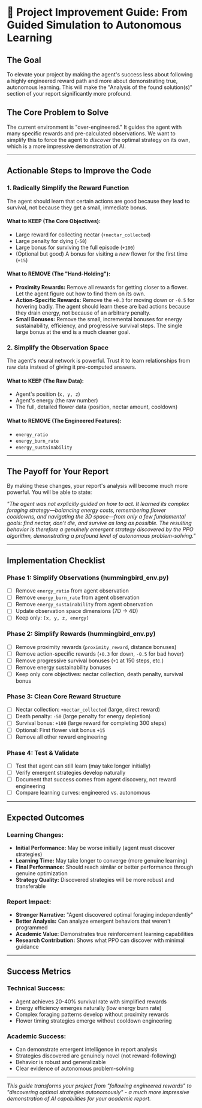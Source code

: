 # 🎯 **Project Improvement Guide: From Guided Simulation to Autonomous Learning**

## **The Goal**
To elevate your project by making the agent's success less about following a highly engineered reward path and more about demonstrating true, autonomous learning. This will make the "Analysis of the found solution(s)" section of your report significantly more profound.

## **The Core Problem to Solve**
The current environment is "over-engineered." It guides the agent with many specific rewards and pre-calculated observations. We want to simplify this to force the agent to *discover* the optimal strategy on its own, which is a more impressive demonstration of AI.

---

## **Actionable Steps to Improve the Code**

### **1. Radically Simplify the Reward Function**
The agent should learn that certain actions are good because they lead to survival, not because they get a small, immediate bonus.

#### **What to KEEP (The Core Objectives):**
- Large reward for collecting nectar (`+nectar_collected`)
- Large penalty for dying (`-50`)
- Large bonus for surviving the full episode (`+100`)
- (Optional but good) A bonus for visiting a *new* flower for the first time (`+15`)

#### **What to REMOVE (The "Hand-Holding"):**
- **Proximity Rewards:** Remove all rewards for getting closer to a flower. Let the agent figure out how to find them on its own.
- **Action-Specific Rewards:** Remove the `+0.3` for moving down or `-0.5` for hovering badly. The agent should learn these are bad actions because they drain energy, not because of an arbitrary penalty.
- **Small Bonuses:** Remove the small, incremental bonuses for energy sustainability, efficiency, and progressive survival steps. The single large bonus at the end is a much cleaner goal.

### **2. Simplify the Observation Space**
The agent's neural network is powerful. Trust it to learn relationships from raw data instead of giving it pre-computed answers.

#### **What to KEEP (The Raw Data):**
- Agent's position (`x, y, z`)
- Agent's energy (the raw number)
- The full, detailed flower data (position, nectar amount, cooldown)

#### **What to REMOVE (The Engineered Features):**
- `energy_ratio`
- `energy_burn_rate` 
- `energy_sustainability`

---

## **The Payoff for Your Report**

By making these changes, your report's analysis will become much more powerful. You will be able to state:

*"The agent was not explicitly guided on how to act. It learned its complex foraging strategy—balancing energy costs, remembering flower cooldowns, and navigating the 3D space—from only a few fundamental goals: find nectar, don't die, and survive as long as possible. The resulting behavior is therefore a genuinely emergent strategy discovered by the PPO algorithm, demonstrating a profound level of autonomous problem-solving."*

---

## **Implementation Checklist**

### **Phase 1: Simplify Observations (hummingbird_env.py)**
- [ ] Remove `energy_ratio` from agent observation
- [ ] Remove `energy_burn_rate` from agent observation  
- [ ] Remove `energy_sustainability` from agent observation
- [ ] Update observation space dimensions (7D → 4D)
- [ ] Keep only: `[x, y, z, energy]`

### **Phase 2: Simplify Rewards (hummingbird_env.py)**
- [ ] Remove proximity rewards (`proximity_reward`, distance bonuses)
- [ ] Remove action-specific rewards (`+0.3` for down, `-0.5` for bad hover)
- [ ] Remove progressive survival bonuses (`+1` at 150 steps, etc.)
- [ ] Remove energy sustainability bonuses
- [ ] Keep only core objectives: nectar collection, death penalty, survival bonus

### **Phase 3: Clean Core Reward Structure**
- [ ] Nectar collection: `+nectar_collected` (large, direct reward)
- [ ] Death penalty: `-50` (large penalty for energy depletion)
- [ ] Survival bonus: `+100` (large reward for completing 300 steps)
- [ ] Optional: First flower visit bonus `+15`
- [ ] Remove all other reward engineering

### **Phase 4: Test & Validate**
- [ ] Test that agent can still learn (may take longer initially)
- [ ] Verify emergent strategies develop naturally
- [ ] Document that success comes from agent discovery, not reward engineering
- [ ] Compare learning curves: engineered vs. autonomous

---

## **Expected Outcomes**

### **Learning Changes:**
- **Initial Performance:** May be worse initially (agent must discover strategies)
- **Learning Time:** May take longer to converge (more genuine learning)
- **Final Performance:** Should reach similar or better performance through genuine optimization
- **Strategy Quality:** Discovered strategies will be more robust and transferable

### **Report Impact:**
- **Stronger Narrative:** "Agent discovered optimal foraging independently"
- **Better Analysis:** Can analyze emergent behaviors that weren't programmed
- **Academic Value:** Demonstrates true reinforcement learning capabilities
- **Research Contribution:** Shows what PPO can discover with minimal guidance

---

## **Success Metrics**

### **Technical Success:**
- Agent achieves 20-40% survival rate with simplified rewards
- Energy efficiency emerges naturally (low energy burn rate)
- Complex foraging patterns develop without proximity rewards
- Flower timing strategies emerge without cooldown engineering

### **Academic Success:**
- Can demonstrate emergent intelligence in report analysis
- Strategies discovered are genuinely novel (not reward-following)
- Behavior is robust and generalizable
- Clear evidence of autonomous problem-solving

---

*This guide transforms your project from "following engineered rewards" to "discovering optimal strategies autonomously" - a much more impressive demonstration of AI capabilities for your academic report.*
